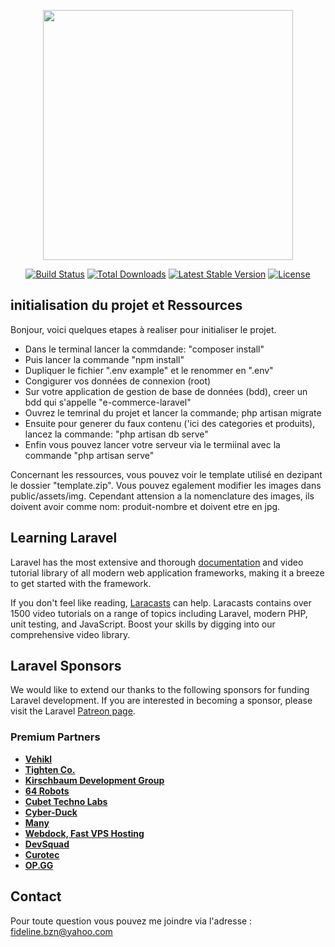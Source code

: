 <p align="center"><a href="https://laravel.com" target="_blank"><img src="https://raw.githubusercontent.com/laravel/art/master/logo-lockup/5%20SVG/2%20CMYK/1%20Full%20Color/laravel-logolockup-cmyk-red.svg" width="400"></a></p>

<p align="center">
<a href="https://travis-ci.org/laravel/framework"><img src="https://travis-ci.org/laravel/framework.svg" alt="Build Status"></a>
<a href="https://packagist.org/packages/laravel/framework"><img src="https://img.shields.io/packagist/dt/laravel/framework" alt="Total Downloads"></a>
<a href="https://packagist.org/packages/laravel/framework"><img src="https://img.shields.io/packagist/v/laravel/framework" alt="Latest Stable Version"></a>
<a href="https://packagist.org/packages/laravel/framework"><img src="https://img.shields.io/packagist/l/laravel/framework" alt="License"></a>
</p>

##  initialisation du projet et Ressources

Bonjour, voici quelques etapes à realiser pour initialiser le projet.

- Dans le terminal lancer la commdande: "composer install"
- Puis lancer la commande "npm install"
- Dupliquer le fichier ".env example" et le renommer en ".env"
- Congigurer vos données de connexion (root)
- Sur votre application de gestion de base de données (bdd), creer un bdd qui s'appelle "e-commerce-laravel"
- Ouvrez le temrinal du projet et lancer la commande; php artisan migrate
- Ensuite pour generer du faux contenu ('ici des categories et produits), lancez la commande: "php artisan db serve"
- Enfin vous pouvez lancer votre serveur via le termiinal avec la commande "php artisan serve"

Concernant les ressources, vous pouvez voir le template utilisé en dezipant le dossier "template.zip". Vous pouvez egalement modifier les images dans public/assets/img. Cependant attension a la nomenclature des images, ils doivent avoir comme nom: produit-nombre et doivent etre en jpg.

## Learning Laravel

Laravel has the most extensive and thorough [documentation](https://laravel.com/docs) and video tutorial library of all modern web application frameworks, making it a breeze to get started with the framework.

If you don't feel like reading, [Laracasts](https://laracasts.com) can help. Laracasts contains over 1500 video tutorials on a range of topics including Laravel, modern PHP, unit testing, and JavaScript. Boost your skills by digging into our comprehensive video library.

## Laravel Sponsors

We would like to extend our thanks to the following sponsors for funding Laravel development. If you are interested in becoming a sponsor, please visit the Laravel [Patreon page](https://patreon.com/taylorotwell).

### Premium Partners

- **[Vehikl](https://vehikl.com/)**
- **[Tighten Co.](https://tighten.co)**
- **[Kirschbaum Development Group](https://kirschbaumdevelopment.com)**
- **[64 Robots](https://64robots.com)**
- **[Cubet Techno Labs](https://cubettech.com)**
- **[Cyber-Duck](https://cyber-duck.co.uk)**
- **[Many](https://www.many.co.uk)**
- **[Webdock, Fast VPS Hosting](https://www.webdock.io/en)**
- **[DevSquad](https://devsquad.com)**
- **[Curotec](https://www.curotec.com/)**
- **[OP.GG](https://op.gg)**

## Contact

Pour toute question vous pouvez me joindre via l'adresse : fideline.bzn@yahoo.com


